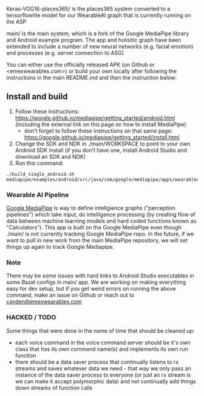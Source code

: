 Keras-VGG16-places365/ is the places365 system converted to a tensorflowlite model for our WearableAI graph that is currently running on the ASP

main/ is the main system, which is a fork of the Google MediaPipe library and Android example program. The app and holisitic graph have been extended to include a number of new neural networks (e.g. facial emotion) and processes (e.g. server connection to ASG)

You can either use the officially released APK (on Github or <emexwearables.com>) or build your own locally after following the instructions in the main README.md and then the instruction below:

## Install and build

1. Follow these instructions: https://google.github.io/mediapipe/getting_started/android.html (including the external link on this page on how to install MediaPipe)
    - don't forget to follow these instructions on that same page: https://google.github.io/mediapipe/getting_started/install.html
3. Change the SDK and NDK in ./main/WORKSPACE to point to your own Android SDK install (if you don't have one, install Android Studio and download an SDK and NDK)
4. Run this command:
```
./build_single_android.sh mediapipe/examples/android/src/java/com/google/mediapipe/apps/wearableai
```

### Wearable AI Pipeline

[Google MediaPipe](https://github.com/google/mediapipe) is way to define intellgience graphs ("perception pipelines") which take input, do intelligence processing (by creating flow of data between machine learning models and hard coded functions known as "Calculators"). This app is built on the Google MediaPipe even though ./main/ is not currently tracking Google MediaPipe repo. In the future, if we want to pull in new work from the main MediaPipe repository, we will set things up again to track Google Mediapipe.

### Note

There may be some issues with hard links to Android Studio executables in some Bazel configs in main/ app. We are working on making everything easy for dev setup, but if you get weird errors on running the above command, make an issue on Github or reach out to cayden@emexwearables.com

### HACKED / TODO
Some things that were done in the name of time that should be cleaned up:
- each voice command in the voice command server should be it's own class that has its own command name(s) and implements its own run function
- there should be a data saver process that continually listens to rx streams and saves whatever data we need - that way we only pass an instance of the data saver process to everyone (or just an rx stream is we can make it accept polymorphic data) and not continually add things down streams of function calls
